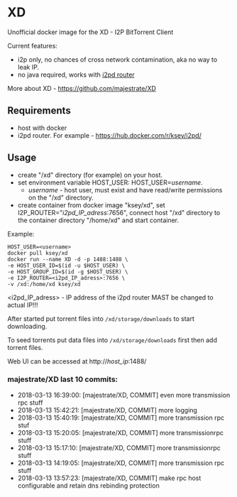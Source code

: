 # XD
Unofficial docker image for the XD - I2P BitTorrent Client

Current features:

* i2p only, no chances of cross network contamination, aka no way to leak IP.
* no java required, works with [i2pd router](https://github.com/purplei2p/i2pd)

More about XD - https://github.com/majestrate/XD

## Requirements

* host with docker
* i2pd router. For example - https://hub.docker.com/r/ksey/i2pd/

## Usage

* create "/xd" directory (for example) on your host.
* set environment variable HOST_USER: HOST_USER=*username*.
  - *username* - host user, must exist and have read/write permissions on the "/xd" directory.
* create container from docker image "ksey/xd", set I2P_ROUTER="*i2pd_IP_adress*:7656", connect host "/xd" directory to the container directory "/home/xd" and start container.

Example:
```
HOST_USER=<username>
docker pull ksey/xd
docker run --name XD -d -p 1488:1488 \
-e HOST_USER_ID=$(id -u $HOST_USER) \
-e HOST_GROUP_ID=$(id -g $HOST_USER) \
-e I2P_ROUTER=<i2pd_IP_adress>:7656 \
-v /xd:/home/xd ksey/xd

```
<i2pd_IP_adress> - IP address of the i2pd router MAST be changed to actual IP!!!

After started put torrent files into `/xd/storage/downloads` to start downloading.

To seed torrents put data files into `/xd/storage/downloads` first then add torrent files.

Web UI can be accessed at http://*host_ip*:1488/
















### majestrate/XD last 10 commits:
* 2018-03-13 16:39:00: [majestrate/XD, COMMIT] even more transmission rpc stuff
* 2018-03-13 15:42:21: [majestrate/XD, COMMIT] more logging
* 2018-03-13 15:40:19: [majestrate/XD, COMMIT] more transmission rpc stuf
* 2018-03-13 15:20:05: [majestrate/XD, COMMIT] more transmissionrpc stuff
* 2018-03-13 15:17:10: [majestrate/XD, COMMIT] more transmissionrpc stuff
* 2018-03-13 14:19:05: [majestrate/XD, COMMIT] more transmission rpc stuff
* 2018-03-13 13:57:23: [majestrate/XD, COMMIT] make rpc host configurable and retain dns rebinding protection
